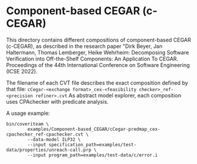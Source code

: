 <!--
This file is part of CoVeriTeam,
a tool for on-demand composition of cooperative verification systems:
https://gitlab.com/sosy-lab/software/coveriteam

SPDX-FileCopyrightText: 2021 Dirk Beyer <https://www.sosy-lab.org>

SPDX-License-Identifier: Apache-2.0
-->

# Component-based CEGAR (c-CEGAR)

This directory contains different compositions of component-based CEGAR (c-CEGAR),
as described in the research paper
"Dirk Beyer, Jan Haltermann, Thomas Lemberger, Heike Wehrheim:
Decomposing Software Verification into Off-the-Shelf Components: An Application To CEGAR.
Proceedings of the 44th International Conference on Software Engineering (ICSE 2022).

The filename of each CVT file describes the exact composition defined by that file:
`cCegar-<exchange format>_cex-<feasibility checker>_ref-<precision refiner>.cvt`
As abstract model explorer, each composition uses CPAchecker with predicate analysis.

A usage example:

```
bin/coveriteam \
        examples/Component-based_CEGAR/cCegar-predmap_cex-cpachecker_ref-cpachecker.cvt \
        --data-model ILP32 \
        --input specification_path=examples/test-data/properties/unreach-call.prp \
        --input program_path=examples/test-data/c/error.i
```